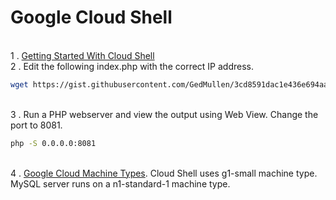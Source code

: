 # Google Cloud Shell

<br>1 . [Getting Started With Cloud Shell](https://cloud.google.com/shell/docs/starting-cloud-shell)
<br>2 . Edit the following index.php with the correct IP address.
```bash
wget https://gist.githubusercontent.com/GedMullen/3cd8591dac1e436e694aa8ab7bdd8d12/raw/a9decaa767693932a3becf3fb1f3203eb5bb12e3/index.php
```
<br>3 . Run a PHP webserver and view the output using Web View. Change the port to 8081. 
```bash
php -S 0.0.0.0:8081
```
<br>4 . [Google Cloud Machine Types](https://cloud.google.com/compute/docs/machine-types). Cloud Shell uses g1-small machine type. MySQL server runs on a n1-standard-1 machine type. 

